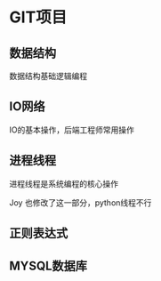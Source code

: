# GIT项目

## 数据结构
   数据结构基础逻辑编程

## IO网络
   IO的基本操作，后端工程师常用操作
   
## 进程线程
   进程线程是系统编程的核心操作

   Joy 也修改了这一部分，python线程不行
   
## 正则表达式

## MYSQL数据库
